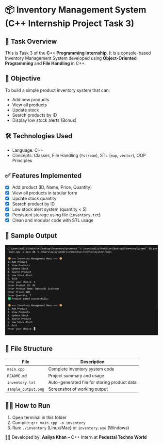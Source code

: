 # 📦 Inventory Management System (C++ Internship Project Task 3)

## 📌 Task Overview
This is Task 3 of the **C++ Programming Internship**. It is a console-based Inventory Management System developed using **Object-Oriented Programming** and **File Handling** in C++.

## 🎯 Objective
To build a simple product inventory system that can:
- Add new products
- View all products
- Update stock
- Search products by ID
- Display low stock alerts (Bonus)

## 🛠️ Technologies Used
- Language: C++
- Concepts: Classes, File Handling (`fstream`), STL (`map`, `vector`), OOP Principles

## ✅ Features Implemented
- [x] Add product (ID, Name, Price, Quantity)
- [x] View all products in tabular form
- [x] Update stock quantity
- [x] Search product by ID
- [x] Low stock alert system (quantity < 5)
- [x] Persistent storage using file (`inventory.txt`)
- [x] Clean and modular code with STL usage

## 📸 Sample Output
![Sample Output](Output%20sc2.png)


## 📂 File Structure
| File                | Description |
|---------------------|-------------|
| `main.cpp`          | Complete inventory system code |
| `README.md`         | Project summary and usage |
| `inventory.txt`     | Auto-generated file for storing product data |
| `sample_output.png` | Screenshot of working output  |

## 👨‍💻 How to Run
1. Open terminal in this folder
2. Compile: `g++ main.cpp -o inventory`
3. Run: `./inventory` (Linux/Mac) or `inventory.exe` (Windows)

🧑‍💻 Developed by:
**Aaliya Khan** – C++ Intern at **Pedestal Techno World**
